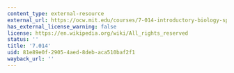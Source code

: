 ```yaml
---
content_type: external-resource
external_url: https://ocw.mit.edu/courses/7-014-introductory-biology-spring-2005/
has_external_license_warning: false
license: https://en.wikipedia.org/wiki/All_rights_reserved
status: ''
title: '7.014'
uid: 81e89e0f-2905-4aed-8deb-aca510baf2f1
wayback_url: ''
---
```

